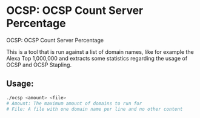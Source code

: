 # OCSP: OCSP Count Server Percentage
OCSP: OCSP Count Server Percentage

This is a tool that is run against a list of domain names, like for example the
Alexa Top 1,000,000 and extracts some statistics regarding the usage of OCSP and
OCSP Stapling.

## Usage:

```bash
./ocsp <amount> <file>
# Amount: The maximum amount of domains to run for
# File: A file with one domain name per line and no other content
```
